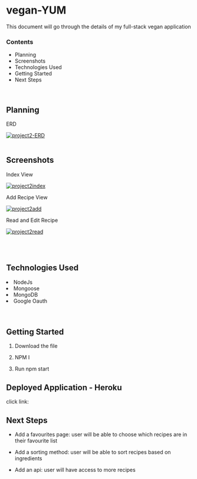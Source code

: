 # vegan-YUM

This document will go through the details of my full-stack vegan application

### Contents 

- Planning 
- Screenshots
- Technologies Used 
- Getting Started 
- Next Steps 


<br>

## Planning 

ERD

<a href="https://ibb.co/0yccdSc"><img src="https://i.ibb.co/qYddPfd/project2-ERD.jpg" alt="project2-ERD" border="0"></a>
<br><br>

## Screenshots 

Index View 

<a href="https://ibb.co/drH2LqP"><img src="https://i.ibb.co/drH2LqP/project2index.jpg" alt="project2index" border="0"></a>

Add Recipe View

<a href="https://imgbb.com/"><img src="https://i.ibb.co/8Kzfxxw/project2add.jpg" alt="project2add" border="0"></a>

Read and Edit Recipe 

<a href="https://ibb.co/n3SWKw1"><img src="https://i.ibb.co/n3SWKw1/project2read.jpg" alt="project2read" border="0"></a>


<br><br>

## Technologies Used 

<li>NodeJs</li>
<li>Mongoose</li>
<li>MongoDB</li>
<li>Google Oauth</li><br><br>


## Getting Started 

1. Download the file 

2. NPM I

2. Run npm start 


## Deployed Application - Heroku 

click link: 


## Next Steps 

- Add a favourites page: user will be able to choose which recipes are in their favourite list

- Add a sorting method: user will be able to sort recipes based on ingredients 

- Add an api: user will have access to more recipes 





